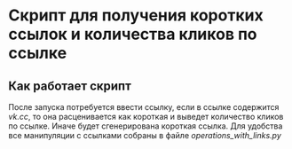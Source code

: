 # Скрипт для получения коротких ссылок и количества кликов по ссылке


## Как работает скрипт

После запуска потребуется ввести ссылку, если в ссылке содержится *vk.cc*, то она расценивается как короткая и выведет количество кликов по ссылке. Иначе будет сгенерирована короткая ссылка.
Для удобства все манипуляции с ссылками собраны в файле *operations_with_links.py*
